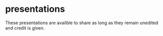 # presentations

These presentations are availble to share as long as they remain unedited and credit is given.
